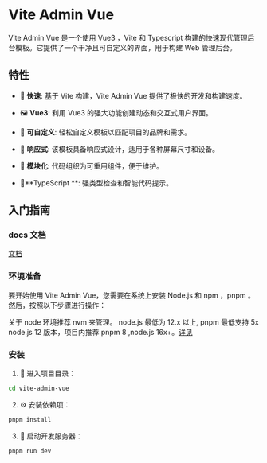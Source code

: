 # Vite Admin Vue

Vite Admin Vue 是一个使用 Vue3 ，Vite 和 Typescript 构建的快速现代管理后台模板。它提供了一个干净且可自定义的界面，用于构建 Web 管理后台。

## 特性

- 🚀 **快速**: 基于 Vite 构建，Vite Admin Vue 提供了极快的开发和构建速度。

- 🖼️ **Vue3**: 利用 Vue3 的强大功能创建动态和交互式用户界面。

- 🎨 **可自定义**: 轻松自定义模板以匹配项目的品牌和需求。

- 📱 **响应式**: 该模板具备响应式设计，适用于各种屏幕尺寸和设备。

- 🧩 **模块化**: 代码组织为可重用组件，便于维护。

- 📱**TypeScript **: 强类型检查和智能代码提示。

## 入门指南

### docs 文档

[文档](https://qsyjlab.github.io/vite-admin-vue/)

### 环境准备

要开始使用 Vite Admin Vue，您需要在系统上安装 Node.js 和 npm ，pnpm 。然后，按照以下步骤进行操作：

关于 node 环境推荐 nvm 来管理。
node.js 最低为 12.x 以上, pnpm 最低支持 5x node.js 12 版本，项目内推荐 pnpm 8 ,node.js 16x+。[详见](https://pnpm.io/installation)

### 安装

1. 📂 进入项目目录：

```bash
cd vite-admin-vue
```

2. ⚙️ 安装依赖项：

```bash
pnpm install
```

3. 🚀 启动开发服务器：

```bash
pnpm run dev
```
